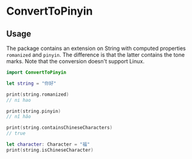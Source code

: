 # ConvertToPinyin

## Usage
The package contains an extension on String with computed properties `romanized` and `pinyin`. The difference is that the latter contains the tone marks. Note that the conversion doesn't support Linux.
```swift
import ConvertToPinyin

let string = "你好"

print(string.romanized)
// ni hao

print(string.pinyin)
// nǐ hǎo

print(string.containsChineseCharacters)
// true

let character: Character = "福"
print(string.isChineseCharacter)
```
